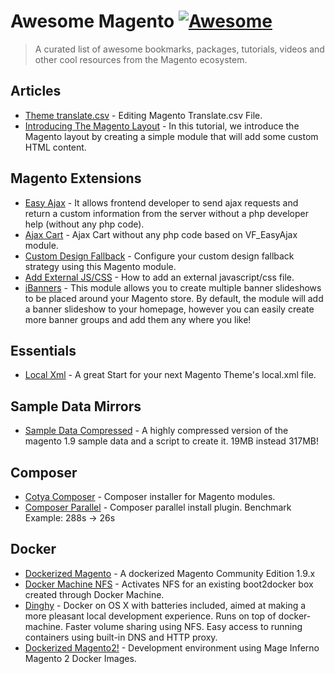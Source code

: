 # Awesome Magento [![Awesome](https://cdn.rawgit.com/sindresorhus/awesome/d7305f38d29fed78fa85652e3a63e154dd8e8829/media/badge.svg)](https://github.com/sindresorhus/awesome)

> A curated list of awesome bookmarks, packages, tutorials, videos and other cool resources from the Magento ecosystem.

## Articles
* [Theme translate.csv](http://blog.belvg.com/editing-magento-translate-csv-file.html) - Editing Magento Translate.csv File.
* [Introducing The Magento Layout](https://www.smashingmagazine.com/2012/11/introducing-magento-layout/) - In this tutorial, we introduce the Magento layout by creating a simple module that will add some custom HTML content.

## Magento Extensions
* [Easy Ajax](https://github.com/hws47a/VF_EasyAjax) - It allows frontend developer to send ajax requests and return a custom information from the server without a php developer help (without any php code).
* [Ajax Cart](https://github.com/hws47a/VF_AjaxCart) - Ajax Cart without any php code based on VF_EasyAjax module.
* [Custom Design Fallback](https://github.com/fbrnc/Aoe_DesignFallback) - Configure your custom design fallback strategy using this Magento module.
* [Add External JS/CSS](http://inchoo.net/magento/how-to-add-an-external-javascriptcss-file-to-magento/) - How to add an external javascript/css file.
* [iBanners](http://fishpig.co.uk/magento/extensions/ibanners/) - This module allows you to create multiple banner slideshows to be placed around your Magento store. By default, the module will add a banner slideshow to your homepage, however you can easily create more banner groups and add them any where you like!

## Essentials
* [Local Xml](https://github.com/Aproducktion/Magento-local.xml-Template) - A great Start for your next Magento Theme's local.xml file.

## Sample Data Mirrors
* [Sample Data Compressed](https://github.com/Vinai/compressed-magento-sample-data) - A highly compressed version of the magento 1.9 sample data and a script to create it. 19MB instead 317MB!

## Composer
* [Cotya Composer](https://github.com/Cotya/magento-composer-installer) - Composer installer for Magento modules.
* [Composer Parallel](https://github.com/hirak/prestissimo) - Composer parallel install plugin. Benchmark Example: 288s -> 26s

## Docker
* [Dockerized Magento](https://github.com/andreaskoch/dockerized-magento) - A dockerized Magento Community Edition 1.9.x
* [Docker Machine NFS](https://github.com/adlogix/docker-machine-nfs) - Activates NFS for an existing boot2docker box created through Docker Machine.
* [Dinghy](https://github.com/codekitchen/dinghy) - Docker on OS X with batteries included, aimed at making a more pleasant local development experience. Runs on top of docker-machine. Faster volume sharing using NFS. Easy access to running containers using built-in DNS and HTTP proxy.
* [Dockerized Magento2!](https://github.com/mageinferno/magento2-docker-compose) - Development environment using Mage Inferno Magento 2 Docker Images.
